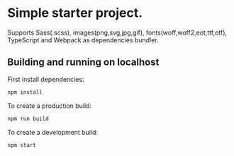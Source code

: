 # Simple starter project.

Supports Sass(.scss), images(png,svg,jpg,gif), fonts(woff,woff2,eot,ttf,otf), TypeScript and Webpack as dependencies bundler.

## Building and running on localhost

First install dependencies:

```sh
npm install
```

To create a production build:

```sh
npm run build
```

To create a development build:

```sh
npm start
```
